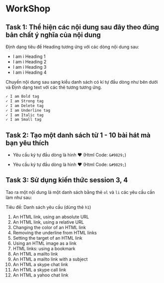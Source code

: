 # WorkShop

## Task 1: Thể hiện các nội dung sau đây theo đúng bản chất ý nghĩa của nội dung

Định dạng tiêu đề Heading tương ứng với các dòng nội dung sau:

- I am i Heading 1
- I am i Heading 2
- I am i Heading 3
- I am i Heading 4

Chuyển nội dung sau sang kiểu danh sách có kí tự đầu dòng như bên dưới và Định dạng text với các thẻ tương tương ứng.

```html
✓ I am Bold tag
✓ I am Strong tag
✓ I am Delete tag
✓ I am Underline tag
✓ I am Italic tag
✓ I am Small tag
```

## Task 2: Tạo một danh sách từ 1 - 10 bài hát mà bạn yêu thích

- Yêu cầu ký tự đầu dòng là hình ♥ (Html Code: `&#9829;`)

- Yêu cầu ký tự đầu dòng là hình ♥ (Html Code: `&#9829;`)

## Task 3: Sử dụng kiến thức session 3, 4

Tao ra một nội dung là một danh sách bằng thẻ `ol` và `li` các yêu cầu cần làm như sau: 

Tiêu đề: Danh sách yêu cầu (dùng thẻ `h1`)

1. An HTML link, using an absolute URL
2. An HTML link, using a relative URL
3. Changing the color of an HTML link
4. Removing the underline from HTML links
5. Setting the target of an HTML link
6. Using an HTML image as a link
7. HTML links: using a bookmark
8. An HTML a mailto link
9. An HTML a mailto link with a subject
10. An HTML a skype chat link
11. An HTML a skype call link
12. An HTML a yahoo chat link
